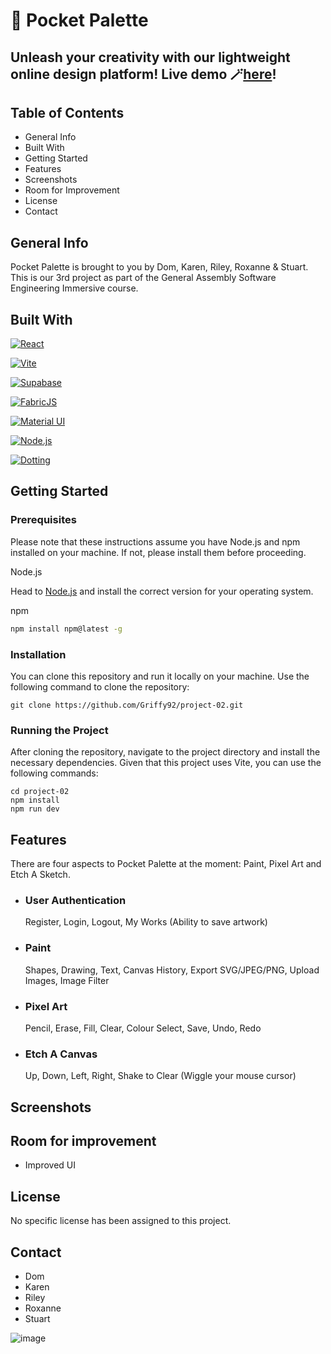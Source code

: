 # 🎨 Pocket Palette

## Unleash your creativity with our lightweight online design platform! Live demo 🪄[here](https://Griffy92.github.io/Project-02/)!
## Table of Contents
* General Info
* Built With
* Getting Started
* Features
* Screenshots
* Room for Improvement
* License
* Contact

## General Info
Pocket Palette is brought to you by Dom, Karen, Riley, Roxanne & Stuart. This is our 3rd project as part of the General Assembly Software Engineering Immersive course. 
## Built With
[![React](https://img.shields.io/badge/React-20232A?style=for-the-badge&logo=react&logoColor=61DAFB)](https://reactjs.org/)

[![Vite](https://img.shields.io/badge/vite-000000?style=for-the-badge&logo=vite&logoColor=white)](https://vitejs.dev)

[![Supabase](https://img.shields.io/badge/supabase-4A4A55?style=for-the-badge&logo=supabase&logoColor=61DAFB)](https://supabase.com)

[![FabricJS](https://img.shields.io/badge/Fabric.js-563D7C?style=for-the-badge&logo=fabricdotjs&logoColor=white)](http://fabricjs.com)

[![Material UI](https://img.shields.io/badge/MUI-20232A?style=for-the-badge&logo=MUI&logoColor=61DAFB)](https://mui.com)

[![Node.js](https://img.shields.io/badge/Node.js-35495E?style=for-the-badge&logo=nodedotjs&logoColor=4FC08D)](https://nodejs.org/en)

[![Dotting](https://img.shields.io/badge/Dotting-DD0031?style=for-the-badge)](https://hunkim98.github.io/dotting/?path=/story/introduction--page)

## Getting Started
### Prerequisites

Please note that these instructions assume you have Node.js and npm installed on your machine. If not, please install them before proceeding.

Node.js

Head to [Node.js](https://nodejs.org/en/download) and install the correct version for your operating system.

npm
```sh
npm install npm@latest -g
```
### Installation
You can clone this repository and run it locally on your machine. Use the following command to clone the repository:
```
git clone https://github.com/Griffy92/project-02.git
```
### Running the Project
After cloning the repository, navigate to the project directory and install the necessary dependencies. Given that this project uses Vite, you can use the following commands:
```
cd project-02
npm install
npm run dev
```
## Features

There are four aspects to Pocket Palette at the moment: Paint, Pixel Art and Etch A Sketch.

- ### User Authentication
  Register, Login, Logout, My Works (Ability to save artwork)
- ### Paint
  Shapes, Drawing, Text, Canvas History, Export SVG/JPEG/PNG, Upload Images, Image Filter 
- ### Pixel Art 
  Pencil, Erase, Fill, Clear, Colour Select, Save, Undo, Redo
- ### Etch A Canvas
  Up, Down, Left, Right, Shake to Clear (Wiggle your mouse cursor)

## Screenshots

## Room for improvement
- Improved UI


## License
No specific license has been assigned to this project.

## Contact

- Dom 
- Karen
- Riley
- Roxanne
- Stuart

![image](https://github.com/kaarenliangg/project-02/assets/104908963/1d974af1-6130-4755-846f-3522b01898ea)